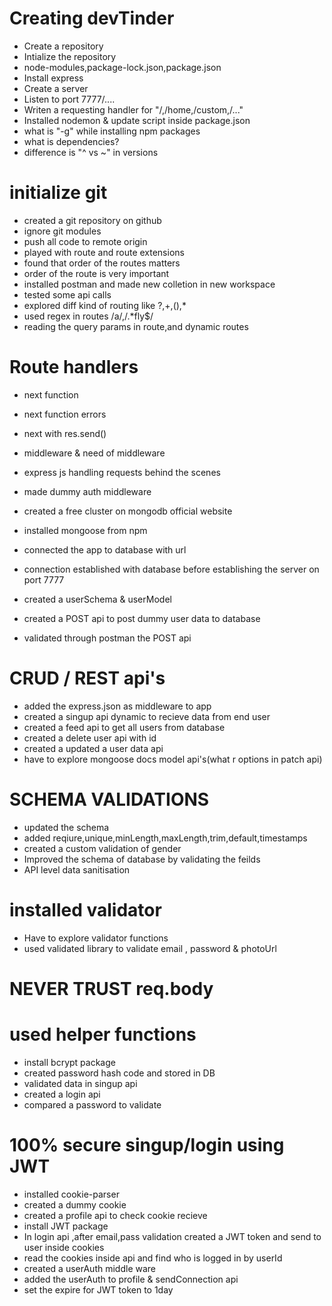 # Creating devTinder

- Create a repository
- Intialize the repository
- node-modules,package-lock.json,package.json
- Install express
- Create a server
- Listen to port 7777/....
- Writen a requesting handler for "/,/home,/custom,/..."
- Installed nodemon & update script inside package.json
- what is "-g" while installing npm packages
- what is dependencies?
- difference is "^ vs ~" in versions


# initialize git
- created a git repository on github
- ignore git modules
- push all code to remote origin
- played with route and route extensions
- found that order of the routes matters
- order of the route is very important
- installed postman and made new colletion in new workspace
- tested some api calls
- explored diff kind of routing like ?,+,(),*
- used regex in routes /a/,/.*fly$/
- reading the query params in route,and dynamic routes

# Route handlers
- next function
- next function errors
- next with res.send()
- middleware & need of middleware
- express js handling requests behind the scenes
- made dummy auth middleware


- created a free cluster on mongodb official website
- installed mongoose from npm
- connected the app to database with url
- connection established with database before establishing the server on port 7777
- created a userSchema & userModel
- created a POST api to post dummy user data to database
- validated through postman the POST api

# CRUD / REST api's

- added the express.json as middleware to app
- created a singup api dynamic to recieve data from end user
- created a feed api to get all users from database
- created a delete user api with id
- created a updated a user data api
- have to explore mongoose docs model api's(what r options in patch api)

# SCHEMA VALIDATIONS
- updated the schema 
- added reqiure,unique,minLength,maxLength,trim,default,timestamps
- created a custom validation of gender
- Improved the schema of database by validating the feilds
- API level data sanitisation

# installed validator

- Have to explore validator functions
- used validated library to validate email , password & photoUrl

# NEVER TRUST req.body

# used helper functions

- install bcrypt package 
- created password hash code and stored in DB
- validated data in singup api
- created a login api
- compared a password to validate

# 100% secure singup/login using JWT

- installed cookie-parser
- created a dummy cookie
- created a profile api to check cookie recieve
- install JWT package
- In login api ,after email,pass validation created a JWT token and send to user inside cookies
- read the cookies inside api and find who is logged in by userId
- created a userAuth middle ware
- added the userAuth to profile & sendConnection api
- set the expire for JWT token to 1day